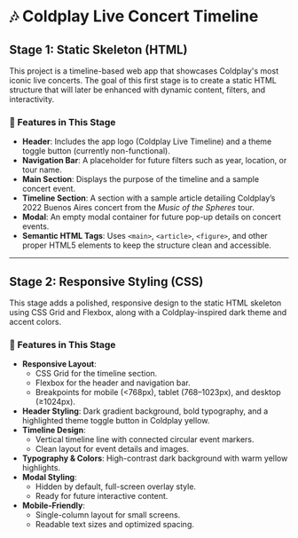 # 🎶 Coldplay Live Concert Timeline

## Stage 1: Static Skeleton (HTML)
This project is a timeline-based web app that showcases Coldplay's most iconic live concerts. The goal of this first stage is to create a static HTML structure that will later be enhanced with dynamic content, filters, and interactivity.

### 🔧 Features in This Stage
- **Header**: Includes the app logo (Coldplay Live Timeline) and a theme toggle button (currently non-functional).
- **Navigation Bar**: A placeholder for future filters such as year, location, or tour name.
- **Main Section**: Displays the purpose of the timeline and a sample concert event.
- **Timeline Section**: A section with a sample article detailing Coldplay’s 2022 Buenos Aires concert from the *Music of the Spheres* tour.
- **Modal**: An empty modal container for future pop-up details on concert events.
- **Semantic HTML Tags**: Uses `<main>`, `<article>`, `<figure>`, and other proper HTML5 elements to keep the structure clean and accessible.

---

## Stage 2: Responsive Styling (CSS)
This stage adds a polished, responsive design to the static HTML skeleton using CSS Grid and Flexbox, along with a Coldplay-inspired dark theme and accent colors.

### 🎨 Features in This Stage
- **Responsive Layout**: 
  - CSS Grid for the timeline section.
  - Flexbox for the header and navigation bar.
  - Breakpoints for mobile (<768px), tablet (768–1023px), and desktop (≥1024px).
- **Header Styling**: Dark gradient background, bold typography, and a highlighted theme toggle button in Coldplay yellow.
- **Timeline Design**:
  - Vertical timeline line with connected circular event markers.
  - Clean layout for event details and images.
- **Typography & Colors**: High-contrast dark background with warm yellow highlights.
- **Modal Styling**:
  - Hidden by default, full-screen overlay style.
  - Ready for future interactive content.
- **Mobile-Friendly**:
  - Single-column layout for small screens.
  - Readable text sizes and optimized spacing.
